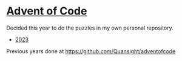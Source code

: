 # [Advent of Code](https://adventofcode.com/)

Decided this year to do the puzzles in my own personal repository.

 - [2023](./2023/)

Previous years done at https://github.com/Quansight/adventofcode 